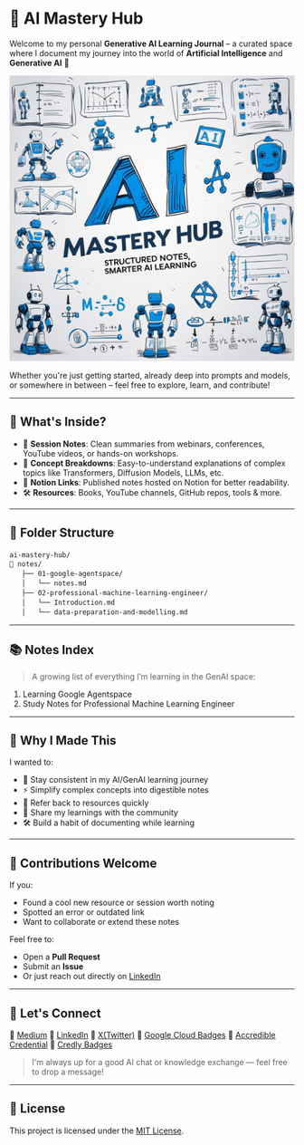 # 🤖 AI Mastery Hub

Welcome to my personal **Generative AI Learning Journal** – a curated space where I document my journey into the world of **Artificial Intelligence** and **Generative AI** 🌟

<p align="center">
  <img src="assets/banner.jpg" alt="GenAI Notes Journal Banner" />
</p>

Whether you're just getting started, already deep into prompts and models, or somewhere in between – feel free to explore, learn, and contribute!

---

## 🧠 What's Inside?

- 📓 **Session Notes**: Clean summaries from webinars, conferences, YouTube videos, or hands-on workshops.
- 🧾 **Concept Breakdowns**: Easy-to-understand explanations of complex topics like Transformers, Diffusion Models, LLMs, etc.
- 🔗 **Notion Links**: Published notes hosted on Notion for better readability.
- 🛠️ **Resources**: Books, YouTube channels, GitHub repos, tools & more.

---
## 📁 Folder Structure

```bash
ai-mastery-hub/
📁 notes/
   ├── 01-google-agentspace/
   │   └── notes.md
   ├── 02-professional-machine-learning-engineer/
   │   └── Introduction.md
   │   └── data-preparation-and-modelling.md
```

---

## 📚 Notes Index

> A growing list of everything I’m learning in the GenAI space:

1. Learning Google Agentspace
2. Study Notes for Professional Machine Learning Engineer

---

## 📌 Why I Made This

I wanted to:

- 🧠 Stay consistent in my AI/GenAI learning journey
- ⚡ Simplify complex concepts into digestible notes
- 🔄 Refer back to resources quickly
- 🤝 Share my learnings with the community
- 🛠️ Build a habit of documenting while learning

---

## 🙌 Contributions Welcome

If you:

- Found a cool new resource or session worth noting
- Spotted an error or outdated link
- Want to collaborate or extend these notes

Feel free to:

- Open a **Pull Request**
- Submit an **Issue**
- Or just reach out directly on [LinkedIn](https://www.linkedin.com/in/sukritichatterjee/)

---

## 💬 Let's Connect


🔗 [Medium](https://sukriti-speaks.medium.com/)
🔗 [LinkedIn](https://www.linkedin.com/in/sukritichatterjee/)
🔗 [X(Twitter)](https://x.com/SukritiSpeak/)
🔗 [Google Cloud Badges](https://www.cloudskillsboost.google/public_profiles/53df2710-444d-4f31-9c37-6c87dfcf102f)
🔗 [Accredible Credential](https://www.credential.net/profile/sukritichatterjee/wallet)
🔗 [Credly Badges](https://www.credly.com/users/sukriti-chatterjee.aadce67f)

> I'm always up for a good AI chat or knowledge exchange — feel free to drop a message!

---

## 📄 License
This project is licensed under the [MIT License](LICENSE).

